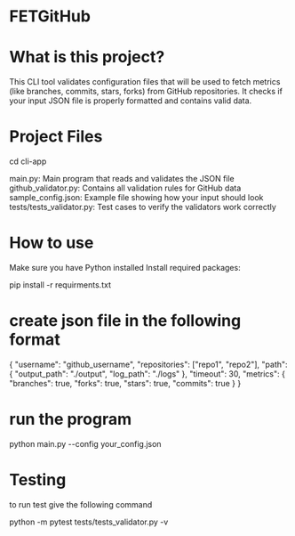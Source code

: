 # FETGitHub

# What is this project?
This CLI tool validates configuration files that will be used to fetch metrics (like branches, commits, stars, forks) from GitHub repositories. It checks if your input JSON file is properly formatted and contains valid data.


# Project Files

cd cli-app

main.py: Main program that reads and validates the JSON file
github_validator.py: Contains all validation rules for GitHub data
sample_config.json: Example file showing how your input should look
tests/tests_validator.py: Test cases to verify the validators work correctly


# How to use

Make sure you have Python installed
Install required packages:

pip install -r requirments.txt


# create json file in the following format

{
    "username": "github_username",
    "repositories": ["repo1", "repo2"],
    "path": {
        "output_path": "./output",
        "log_path": "./logs"
    },
    "timeout": 30,
    "metrics": {
        "branches": true,
        "forks": true,
        "stars": true,
        "commits": true
    }
}


# run the program

python main.py --config your_config.json

# Testing

to run test give the following command

python -m pytest tests/tests_validator.py -v